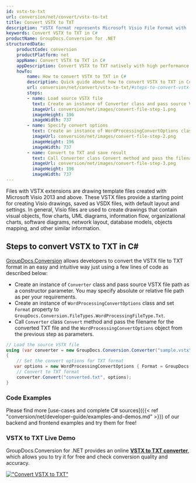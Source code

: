 ```yaml
---
id: vstx-to-txt
url: conversion/net/convert/vstx-to-txt
title: Convert VSTX to TXT
description: "VSTX format represents Microsoft Visio File Format with .vstx extension. Learn how to convert VSTX to TXT file programmatically in C# language using GroupDocs.Conversion for .NET library."
keywords: Convert VSTX to TXT in C#
productName: GroupDocs.Conversion for .NET
structuredData:
    productCode: conversion
    productPlatform: net
    appName: Convert VSTX to TXT in C#
    appDescription: Convert VSTX to TXT natively with high performance using C# language and server side GroupDocs.Conversion for .NET APIs, without the use of any software like Microsoft or Open Office.
    howTo:
        name: How to convert VSTX to TXT in C# 
        description: Quick guide about how to convert VSTX to TXT in C# with high performance and accuracy.
        url: conversion/net/convert/vstx-to-txt/#steps-to-convert-vstx-to-txt-in-c
        steps:
        - name: Load source VSTX file 
          text: Create an instance of Converter class and pass source VSTX file path as a constructor parameter. You may specify absolute or relative file path as per your requirements. 
          imageUrl: conversion/net/images/convert-file-step-1.png
          imageHeight: 196
          imageWidth: 737
        - name: Specify convert options 
          text: Create an instance of WordProcessingConvertOptions class.
          imageUrl: conversion/net/images/convert-file-step-2.png
          imageHeight: 196
          imageWidth: 737
        - name: Convert to TXT and save result 
          text: Call Converter class Convert method and pass the filename for the converted HTML file and the WordProcessingConvertOptions object from the previous step as parameters.
          imageUrl: conversion/net/images/convert-file-step-3.png
          imageHeight: 196
          imageWidth: 737
---
```


Files with VSTX extensions are drawing template files created with Microsoft Visio 2013 and above. These VSTX files provide a starting point for creating Visio drawings, saved as VSDX files, with default layout and settings. In general, Visio files are used to create drawings that contain visual objects, flow charts, UML diagrams, information flow, organizational charts, software diagrams, network layout, database models, objects mapping, and other similar information.

## Steps to convert VSTX to TXT in C#

[GroupDocs.Conversion](https://products.groupdocs.com/conversion/net) allows developers to convert the VSTX file to TXT format in an easy and intuitive way just using a few lines of code as described below:

* Create an instance of `Converter` class and pass source VSTX file path as a constructor parameter. You may specify absolute or relative file path as per your requirements. 
* Create an instance of `WordProcessingConvertOptions` class and set `Format` property to `GroupDocs.Conversion.FileTypes.WordProcessingFileType.Txt`.
* Call `Converter` class `Convert` method and pass the filename for the converted TXT file and the `WordProcessingConvertOptions` object from the previous step as parameters.

```csharp
// Load the source VSTX file
using (var converter = new GroupDocs.Conversion.Converter("sample.vstx"))
{
    // Set the convert options for TXT format
   var options = new WordProcessingConvertOptions { Format = GroupDocs.Conversion.FileTypes.WordProcessingFileType.Txt };
    // Convert to TXT format
    converter.Convert("converted.txt", options);
}
```

### Code Examples

Please find more [use-cases and complete C# sources]({{< ref "conversion/net/developer-guide/examples-and-demos.md" >}}) of our backend and frontend examples and try them for free!

### VSTX to TXT Live Demo

GroupDocs.Conversion for .NET provides an online [**VSTX to TXT converter**](https://products.groupdocs.app/conversion/vstx-to-txt), which allows you to try it for free and check conversion quality and accuracy.

[!["Convert VSTX to TXT"](conversion/net/images/convert-to-txt/convert-vstx-to-txt.png)](https://products.groupdocs.app/conversion/vstx-to-txt)